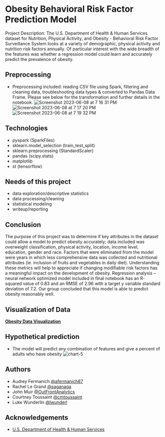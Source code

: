 # Obesity Behavioral Risk Factor Prediction Model 

Project Description: The U.S. Department of Health & Human Services dataset for Nutrition, Physical Activity, and Obesity - Behavioral Risk Factor Surveillance System looks at a variety of demographic, physical activity and nutrition risk factors annually.  Of particular interest with the wide breadth of the features was whether a regression model could learn and accurately predict the prevalence of obesity.

## Preprocessing
- Preprocessing included: reading CSV file using Spark, filtering and cleaning data, troubleshooting data types & converted to Pandas Data Frame.  Please see below for the transformation and further details in the notebook. 
![Screenshot 2023-06-08 at 7 16 31 PM](https://github.com/saganaga/Obesity-Prediction-Model/assets/119809729/d06cdb49-5f9d-4332-b705-af2b1be94580)
![Screenshot 2023-06-08 at 7 17 20 PM](https://github.com/saganaga/Obesity-Prediction-Model/assets/119809729/b9e96a27-4ba3-4e97-aa14-2dd4a5585856)
![Screenshot 2023-06-08 at 7 19 32 PM](https://github.com/saganaga/Obesity-Prediction-Model/assets/119809729/14322fc2-3ea7-4af0-8322-09c948e5f73c)

## Technologies
-	pyspark (SparkFiles)
-	sklearn.model_selection (train_test_split)
-	sklearn.preprocessing (StandardScaler) 
-	pandas (scipy.stats) 
-	matplotlib
-	st (tensorflow)

## Needs of this project
- data exploration/descriptive statistics
- data processing/cleaning
- statistical modeling
- writeup/reporting

## Conclusion
The purpose of this project was to determine if key attributes in the dataset could allow a model to predict obesity accurately; data included was overweight classification, physical activity, location, income level, education, gender and race.  Factors that were eliminated from the model were years in which less comprehensive data was collected and nutritional attributes (ie. inclusion of fruits and vegetables in daily diet).  Understanding these metrics will help to appreciate if changing modifiable risk factors has a meaningful impact on the development of obesity.
Regression analysis – neural network optimized model included in final notebook has an R-squared value of 0.83 and an RMSE of 2.96 with a target y variable standard deviation of 7.2.  Our group concluded that this model is able to predict obesity reasonably well.   

## Visualization of Data
<strong><a href="https://saganaga.github.io/Obesity-Prediction-Model/" target="_blank">Obesity Data Visualization</a></strong>

## Hypothetical prediction 
- The model will predict any combination of features and give a percent of adults who have obesity 
![chart-5](https://github.com/saganaga/Obesity-Prediction-Model/assets/119809729/0bec3aac-160a-456b-bcb2-9e31e627b0fd)


## Authors
- Audrey Fermanich [@afermanich87](https://www.github.com/afermanich87)
- Rachel Le Grand [@saganaga](https://github.com/saganaga)
- John Muir [@OutFrontAnalytics](https://github.com/OutFrontAnalytics)
- Courtney Toussaint [@cmtoussaint](https://github.com/cmtoussaint)
- Luke Wunderlin [@lwunderl](https://github.com/lwunderl)

## Acknowledgements

 - [U.S. Department of Health & Human Services](https://catalog.data.gov/dataset/nutrition-physical-activity-and-obesity-behavioral-risk-factor-surveillance-system)
